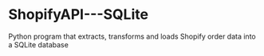 # ShopifyAPI---SQLite
Python program that extracts, transforms and loads Shopify order data into a SQLite database
